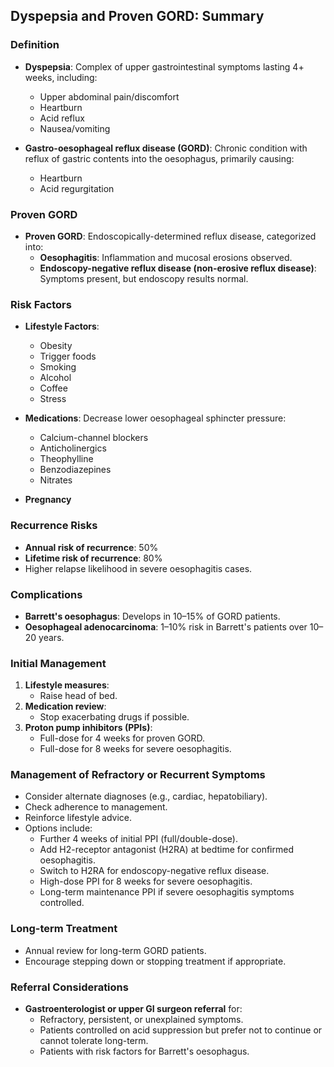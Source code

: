 ## Dyspepsia and Proven GORD: Summary

### Definition
- **Dyspepsia**: Complex of upper gastrointestinal symptoms lasting 4+ weeks, including:
  - Upper abdominal pain/discomfort
  - Heartburn
  - Acid reflux
  - Nausea/vomiting

- **Gastro-oesophageal reflux disease (GORD)**: Chronic condition with reflux of gastric contents into the oesophagus, primarily causing:
  - Heartburn
  - Acid regurgitation

### Proven GORD
- **Proven GORD**: Endoscopically-determined reflux disease, categorized into:
  - **Oesophagitis**: Inflammation and mucosal erosions observed.
  - **Endoscopy-negative reflux disease (non-erosive reflux disease)**: Symptoms present, but endoscopy results normal.

### Risk Factors
- **Lifestyle Factors**:
  - Obesity
  - Trigger foods
  - Smoking
  - Alcohol
  - Coffee
  - Stress

- **Medications**: Decrease lower oesophageal sphincter pressure:
  - Calcium-channel blockers
  - Anticholinergics
  - Theophylline
  - Benzodiazepines
  - Nitrates

- **Pregnancy**

### Recurrence Risks
- **Annual risk of recurrence**: 50%
- **Lifetime risk of recurrence**: 80%
- Higher relapse likelihood in severe oesophagitis cases.

### Complications
- **Barrett's oesophagus**: Develops in 10–15% of GORD patients.
- **Oesophageal adenocarcinoma**: 1–10% risk in Barrett's patients over 10–20 years.

### Initial Management
1. **Lifestyle measures**:
   - Raise head of bed.
2. **Medication review**:
   - Stop exacerbating drugs if possible.
3. **Proton pump inhibitors (PPIs)**:
   - Full-dose for 4 weeks for proven GORD.
   - Full-dose for 8 weeks for severe oesophagitis.

### Management of Refractory or Recurrent Symptoms
- Consider alternate diagnoses (e.g., cardiac, hepatobiliary).
- Check adherence to management.
- Reinforce lifestyle advice.
- Options include:
  - Further 4 weeks of initial PPI (full/double-dose).
  - Add H2-receptor antagonist (H2RA) at bedtime for confirmed oesophagitis.
  - Switch to H2RA for endoscopy-negative reflux disease.
  - High-dose PPI for 8 weeks for severe oesophagitis.
  - Long-term maintenance PPI if severe oesophagitis symptoms controlled.

### Long-term Treatment
- Annual review for long-term GORD patients.
- Encourage stepping down or stopping treatment if appropriate.

### Referral Considerations
- **Gastroenterologist or upper GI surgeon referral** for:
  - Refractory, persistent, or unexplained symptoms.
  - Patients controlled on acid suppression but prefer not to continue or cannot tolerate long-term.
  - Patients with risk factors for Barrett's oesophagus.